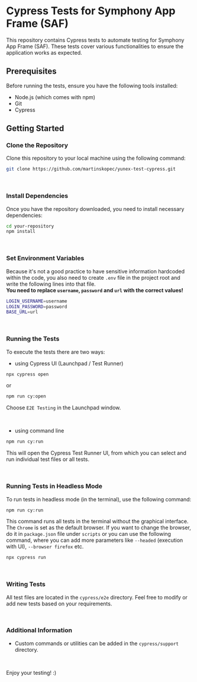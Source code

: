# Cypress Tests for Symphony App Frame (SAF)

This repository contains Cypress tests to automate testing for Symphony App Frame (SAF). These tests cover various functionalities to ensure the application works as expected.

## Prerequisites

Before running the tests, ensure you have the following tools installed:

- Node.js (which comes with npm)
- Git
- Cypress

## Getting Started

### Clone the Repository

Clone this repository to your local machine using the following command:

```bash
git clone https://github.com/martinskopec/yunex-test-cypress.git
```
<br />

### Install Dependencies
Once you have the repository downloaded, you need to install necessary dependencies:

```bash
cd your-repository
npm install
```
<br />

### Set Environment Variables
Because it's not a good practice to have sensitive information hardcoded within the code, you also need to create 
`.env` file in the project root and write the following lines into that file. 
<br /> 
**You need to replace `username`, `password` and `url` with the correct values!**  
```bash
LOGIN_USERNAME=username
LOGIN_PASSWORD=password
BASE_URL=url
```

<br />

### Running the Tests
To execute the tests there are two ways: <br />
- using Cypress UI (Launchpad / Test Runner)
```bash
npx cypress open
```
or
```bash
npm run cy:open
```
Choose `E2E Testing` in the Launchpad window.

<br />

- using command line
```bash
npm run cy:run
```
This will open the Cypress Test Runner UI, from which you can select and run individual test files or all tests.

<br />

### Running Tests in Headless Mode
To run tests in headless mode (in the terminal), use the following command:
```bash
npm run cy:run
```
This command runs all tests in the terminal without the graphical interface. The `Chrome` is set as the default browser. 
If you want to change the browser, do it in `package.json` file under `scripts` or you can use the following command, 
where you can add more parameters like `--headed` (execution with UI), `--browser firefox` etc. 
```bash
npx cypress run
```
<br />

### Writing Tests
All test files are located in the `cypress/e2e` directory. Feel free to modify or add new tests based on your requirements.

<br />

### Additional Information
- Custom commands or utilities can be added in the `cypress/support` directory.

<br />

Enjoy your testing! :)
